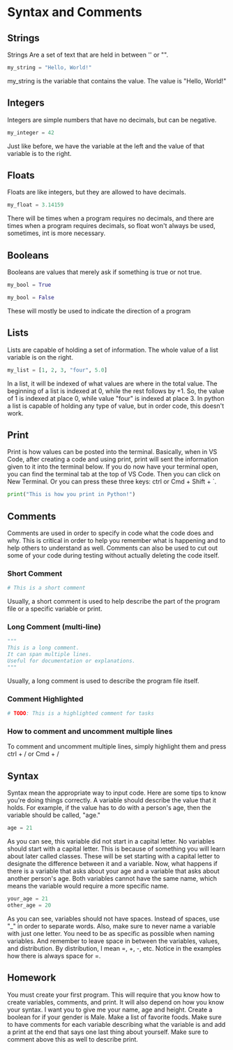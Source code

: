 # Syntax and Comments
## Strings
Strings Are a set of text that are held in between '' or "".
```python
my_string = "Hello, World!"
```
my_string is the variable that contains the value. The value is "Hello, World!"

## Integers
Integers are simple numbers that have no decimals, but can be negative.
```python
my_integer = 42
```
Just like before, we have the variable at the left and the value of that variable is to the right.

## Floats
Floats are like integers, but they are allowed to have decimals.
```python
my_float = 3.14159
```
There will be times when a program requires no decimals, and there are times when a program requires decimals, so float won't always be used, sometimes, int is more necessary.

## Booleans
Booleans are values that merely ask if something is true or not true.
```python
my_bool = True
```
```python
my_bool = False
```
These will mostly be used to indicate the direction of a program

## Lists
Lists are capable of holding a set of information. The whole value of a list variable is on the right.
```python
my_list = [1, 2, 3, "four", 5.0]
```
In a list, it will be indexed of what values are where in the total value. The beginning of a list is indexed at 0, while the rest follows by +1. So, the value of 1 is indexed at place 0, while value "four" is indexed at place 3. In python a list is capable of holding any type of value, but in order code, this doesn't work.

## Print
Print is how values can be posted into the terminal. Basically, when in VS Code, after creating a code and using print, print will sent the information given to it into the terminal below. If you do now have your terminal open, you can find the terminal tab at the top of VS Code. Then you can click on New Terminal. Or you can press these three keys: ctrl or Cmd + Shift + `.
```python
print("This is how you print in Python!")
```

## Comments
Comments are used in order to specify in code what the code does and why. This is critical in order to help you remember what is happening and to help others to understand as well. Comments can also be used to cut out some of your code during testing without actually deleting the code itself.
### Short Comment
```python
# This is a short comment
```
Usually, a short comment is used to help describe the part of the program file or a specific variable or print.
### Long Comment (multi-line)
```python
"""
This is a long comment.
It can span multiple lines.
Useful for documentation or explanations.
"""
```
Usually, a long comment is used to describe the program file itself.
### Comment Highlighted
```python
# TODO: This is a highlighted comment for tasks
```
### How to comment and uncomment multiple lines
To comment and uncomment multiple lines, simply highlight them and press ctrl + / or Cmd + /

## Syntax
Syntax mean the appropriate way to input code. Here are some tips to know you're doing things correctly. A variable should describe the value that it holds. For example, if the value has to do with a person's age, then the variable should be called, "age."
```python
age = 21
```
As you can see, this variable did not start in a capital letter. No variables should start with a capital letter. This is because of something you will learn about later called classes. These will be set starting with a capital letter to designate the difference between it and a variable.
Now, what happens if there is a variable that asks about your age and a variable that asks about another person's age. Both variables cannot have the same name, which means the variable would require a more specific name.
```python
your_age = 21
other_age = 20
```
As you can see, variables should not have spaces. Instead of spaces, use "_" in order to separate words. Also, make sure to never name a variable with just one letter. You need to be as specific as possible when naming variables.
And remember to leave space in between the variables, values, and distribution. By distribution, I mean =, +, -, etc. Notice in the examples how there is always space for =.

## Homework
You must create your first program. This will require that you know how to create variables, comments, and print. It will also depend on how you know your syntax. I want you to give me your name, age and height. Create a boolean for if your gender is Male. Make a list of favorite foods. Make sure to have comments for each variable describing what the variable is and add a print at the end that says one last thing about yourself. Make sure to comment above this as well to describe print.